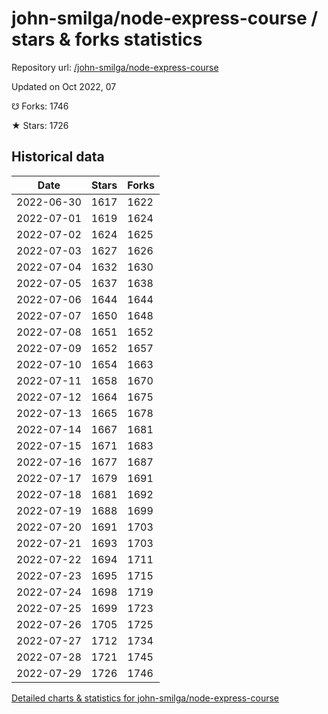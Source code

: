 # john-smilga/node-express-course / stars & forks statistics

Repository url: [/john-smilga/node-express-course](https://github.com/john-smilga/node-express-course)

Updated on Oct 2022, 07

☋ Forks: 1746

★ Stars: 1726

## Historical data
| Date | Stars | Forks |
|------|-------|-------|
| 2022-06-30 | 1617 | 1622 | 
| 2022-07-01 | 1619 | 1624 | 
| 2022-07-02 | 1624 | 1625 | 
| 2022-07-03 | 1627 | 1626 | 
| 2022-07-04 | 1632 | 1630 | 
| 2022-07-05 | 1637 | 1638 | 
| 2022-07-06 | 1644 | 1644 | 
| 2022-07-07 | 1650 | 1648 | 
| 2022-07-08 | 1651 | 1652 | 
| 2022-07-09 | 1652 | 1657 | 
| 2022-07-10 | 1654 | 1663 | 
| 2022-07-11 | 1658 | 1670 | 
| 2022-07-12 | 1664 | 1675 | 
| 2022-07-13 | 1665 | 1678 | 
| 2022-07-14 | 1667 | 1681 | 
| 2022-07-15 | 1671 | 1683 | 
| 2022-07-16 | 1677 | 1687 | 
| 2022-07-17 | 1679 | 1691 | 
| 2022-07-18 | 1681 | 1692 | 
| 2022-07-19 | 1688 | 1699 | 
| 2022-07-20 | 1691 | 1703 | 
| 2022-07-21 | 1693 | 1703 | 
| 2022-07-22 | 1694 | 1711 | 
| 2022-07-23 | 1695 | 1715 | 
| 2022-07-24 | 1698 | 1719 | 
| 2022-07-25 | 1699 | 1723 | 
| 2022-07-26 | 1705 | 1725 | 
| 2022-07-27 | 1712 | 1734 | 
| 2022-07-28 | 1721 | 1745 | 
| 2022-07-29 | 1726 | 1746 | 


[Detailed charts & statistics for john-smilga/node-express-course](https://reviewgithub.com/rep/john-smilga/node-express-course)
